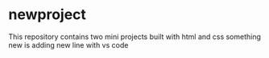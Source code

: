 # newproject 
This repository contains two mini projects built with html and css
something new is adding
new line with vs code 